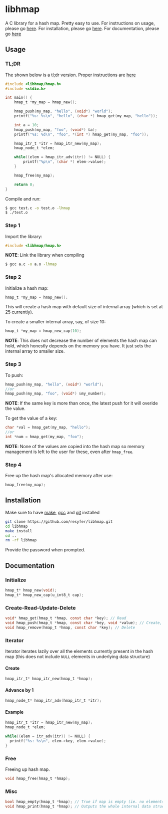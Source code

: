 # libhmap

A C library for a hash map. Pretty easy to use. For instructions on usage, please go [here](#usage).
For installation, please go [here](#installation). For documentation, please go [here](#documentation)

## Usage

### TL;DR

The shown below is a tl;dr version. Proper instructions are [here](#step-1)

```c
#include <libhmap/hmap.h>
#include <stdio.h>

int main() {
	hmap_t *my_map = hmap_new();

	hmap_push(my_map, "hello", (void*) "world");
	printf("%s: %s\n", "hello", (char *) hmap_get(my_map, "hello"));

	int a = 10;
	hmap_push(my_map, "foo", (void*) &a);
	printf("%s: %d\n", "foo", *(int *) hmap_get(my_map, "foo"));

	hmap_itr_t *itr = hmap_itr_new(my_map);
	hmap_node_t *elem;

	while((elem = hmap_itr_adv(itr)) != NULL) {
		printf("%p\n", (char *) elem->value);
	}

	hmap_free(my_map);

	return 0;
}
```

Compile and run:

```bash
$ gcc test.c -o test.o -lhmap
$ ./test.o
```

### Step 1

Import the library:

```c
#include <libhmap/hmap.h>
```

**NOTE**: Link the library when compiling

```bash
$ gcc a.c -o a.o -lhmap
```

### Step 2

Initialize a hash map:

```c
hmap_t *my_map = hmap_new();
```

This will create a hash map with default size of internal array (which is set at 25 currently).

To create a smaller internal array, say, of size 10:

```c
hmap_t *my_map = hmap_new_cap(10);
```

**NOTE**: This does not decrease the number of elements the hash map can hold, which honestly depends on the memory you have. It just sets the internal array to smaller size.

### Step 3

To push:

```c
hmap_push(my_map, "hello", (void*) "world");
//or
hmap_push(my_map, "foo", (void*) &my_number);
```

**NOTE**: If the same key is more than once,
the latest push for it will overide the value.

To get the value of a key:

```c
char *val = hmap_get(my_map, "hello");
//or
int *num = hmap_get(my_map, "foo");
```

**NOTE**: None of the values are copied into the hash map so memory management is left to the user for these, even after `hmap_free`.

### Step 4

Free up the hash map's allocated memory after use:

```c
hmap_free(my_map);
```

## Installation

Make sure to have [make](https://www.gnu.org/software/make/), [gcc](https://www.gnu.org/software/gcc/) and [git](https://git-scm.com/) installed

```bash
git clone https://github.com/resyfer/libhmap.git
cd libhmap
make install
cd ..
rm -rf libhmap
```

Provide the password when prompted.

## Documentation

### Initialize

```c
hmap_t* hmap_new(void);
hmap_t* hmap_new_cap(u_int8_t cap);
```

### Create-Read-Update-Delete

```c
void* hmap_get(hmap_t *hmap, const char *key); // Read
void hmap_push(hmap_t *hmap, const char *key, void *value); // Create, Update
void hmap_remove(hmap_t *hmap, const char *key); // Delete
```

### Iterator

Iterator iterates lazily over all the elements currently present in
the hash map (this does not include `NULL` elements in
underlying data structure)

#### Create

```c
hmap_itr_t* hmap_itr_new(hmap_t *hmap);
```

#### Advance by 1

```c
hmap_node_t* hmap_itr_adv(hmap_itr_t *itr);
```

#### Example

```c
hmap_itr_t *itr = hmap_itr_new(my_map);
hmap_node_t *elem;

while((elem = itr_adv(itr)) != NULL) {
  printf("%s: %s\n", elem->key, elem->value);
}

```

### Free

Freeing up hash map.

```c
void hmap_free(hmap_t *hmap);
```

### Misc

```c
bool hmap_empty(hmap_t *hmap); // True if map is empty (ie. no elements)
void hmap_print(hmap_t *hmap); // Outputs the whole internal data structure in a visual form
```

